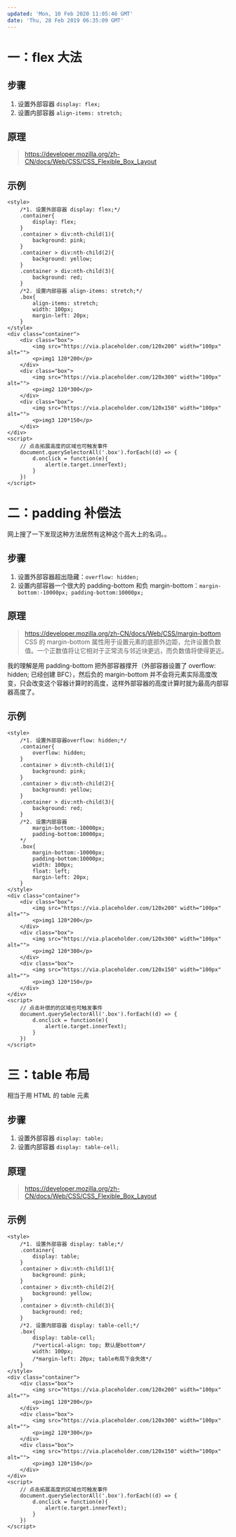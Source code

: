 ```yaml
---
updated: 'Mon, 10 Feb 2020 11:05:46 GMT'
date: 'Thu, 28 Feb 2019 06:35:09 GMT'
---
```


# 一：flex 大法

## 步骤

1.  设置外部容器 `display: flex;`
2.  设置内部容器 `align-items: stretch;`

## 原理

> <https://developer.mozilla.org/zh-CN/docs/Web/CSS/CSS_Flexible_Box_Layout>

## 示例

```
<style>
    /*1. 设置外部容器 display: flex;*/
    .container{
        display: flex;
    }
    .container > div:nth-child(1){
        background: pink;
    }
    .container > div:nth-child(2){
        background: yellow;
    }
    .container > div:nth-child(3){
        background: red;
    }
    /*2. 设置内部容器 align-items: stretch;*/
    .box{
        align-items: stretch;
        width: 100px;
        margin-left: 20px;
    }
</style>
<div class="container">
    <div class="box">
        <img src="https://via.placeholder.com/120x200" width="100px" alt="">
        <p>img1 120*200</p>
    </div>
    <div class="box">
        <img src="https://via.placeholder.com/120x300" width="100px" alt="">
        <p>img2 120*300</p>
    </div>
    <div class="box">
        <img src="https://via.placeholder.com/120x150" width="100px" alt="">
        <p>img3 120*150</p>
    </div>
</div>
<script>
    // 点击拓展高度的区域也可触发事件
    document.querySelectorAll('.box').forEach((d) => {
        d.onclick = function(e){
            alert(e.target.innerText);
        }
    })
</script>
```

# 二：padding 补偿法

网上搜了一下发现这种方法居然有这种这个高大上的名词。。

## 步骤

1.  设置外部容器超出隐藏：`overflow: hidden;`
2.  设置内部容器一个很大的 padding-bottom 和负 margin-bottom：`margin-bottom:-10000px; padding-bottom:10000px;`

## 原理

> <https://developer.mozilla.org/zh-CN/docs/Web/CSS/margin-bottom>\
> CSS 的 margin-bottom 属性用于设置元素的底部外边距，允许设置负数值。一个正数值将让它相对于正常流与邻近块更远，而负数值将使得更近。

我的理解是用 padding-bottom 把外部容器撑开（外部容器设置了 overflow: hidden; 已经创建 BFC），然后负的 margin-bottom 并不会将元素实际高度改变，只会改变这个容器计算时的高度，这样外部容器的高度计算时就为最高内部容器高度了。

## 示例

```
<style>
    /*1. 设置外部容器overflow: hidden;*/
    .container{
        overflow: hidden;
    }
    .container > div:nth-child(1){
        background: pink;
    }
    .container > div:nth-child(2){
        background: yellow;
    }
    .container > div:nth-child(3){
        background: red;
    }
    /*2. 设置内部容器
        margin-bottom:-10000px;
        padding-bottom:10000px;
    */
    .box{
        margin-bottom:-10000px;
        padding-bottom:10000px;
        width: 100px;
        float: left;
        margin-left: 20px;
    }
</style>
<div class="container">
    <div class="box">
        <img src="https://via.placeholder.com/120x200" width="100px" alt="">
        <p>img1 120*200</p>
    </div>
    <div class="box">
        <img src="https://via.placeholder.com/120x300" width="100px" alt="">
        <p>img2 120*300</p>
    </div>
    <div class="box">
        <img src="https://via.placeholder.com/120x150" width="100px" alt="">
        <p>img3 120*150</p>
    </div>
</div>
<script>
    // 点击补偿的的区域也可触发事件
    document.querySelectorAll('.box').forEach((d) => {
        d.onclick = function(e){
            alert(e.target.innerText);
        }
    })
</script>
```

# 三：table 布局

相当于用 HTML 的 table 元素

## 步骤

1.  设置外部容器 `display: table;`
2.  设置内部容器 `display: table-cell;`

## 原理

> <https://developer.mozilla.org/zh-CN/docs/Web/CSS/CSS_Flexible_Box_Layout>

## 示例

```
<style>
    /*1. 设置外部容器 display: table;*/
    .container{
        display: table;
    }
    .container > div:nth-child(1){
        background: pink;
    }
    .container > div:nth-child(2){
        background: yellow;
    }
    .container > div:nth-child(3){
        background: red;
    }
    /*2. 设置内部容器 display: table-cell;*/
    .box{
        display: table-cell;
        /*vertical-align: top; 默认是bottom*/
        width: 100px;
        /*margin-left: 20px; table布局下会失效*/
    }
</style>
<div class="container">
    <div class="box">
        <img src="https://via.placeholder.com/120x200" width="100px" alt="">
        <p>img1 120*200</p>
    </div>
    <div class="box">
        <img src="https://via.placeholder.com/120x300" width="100px" alt="">
        <p>img2 120*300</p>
    </div>
    <div class="box">
        <img src="https://via.placeholder.com/120x150" width="100px" alt="">
        <p>img3 120*150</p>
    </div>
</div>
<script>
    // 点击拓展高度的区域也可触发事件
    document.querySelectorAll('.box').forEach((d) => {
        d.onclick = function(e){
            alert(e.target.innerText);
        }
    })
</script>
```
